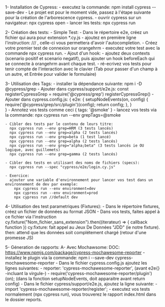 1-  Installation de Cypress:
    - executez la commande: npm install cypress --save-dev
    - Le projet est pour le moment vide, passez à l'étape suivante pour la création de l'arborescence cypress.
    - ouvrir cypress sur un navigateur: npx cypress open
    - lancer les tests: npx cypress run

2- Création des tests:
    - Simple Test:
    - Dans le répertoire e2e, créez un fichier qui aura pour extension *.cy.js
    - ajoutez en première ligne l'instruction: /// <reference types="cypress" />, celle-ci vous permettera d'avoir l'autocompletion.
    - Créez votre premier test de connexion sur orangehrm
    - executez votre test avec la commande npx cypress run.
    - Ajout d'un hook:
    - ajoutez deux contexts (scenario positif et scenario negatif), puis ajouter un hook beforeEach qui se connecte à orangehrm avant chaque test.
    - ré-ecrivez vos tests pour tenir compte de l'interaction avec le clavier (Tab pour passer d'un champ à un autre, et Entrée pour valider le formulaire)

3- Utilisation des Tags:
    - installer la dépendance suivante: npm i -D @cypress/grep
    - Ajouter dans cypress/support/e2e.js:
       const registerCypressGrep = require('@cypress/grep')
       registerCypressGrep()
    - Ajouter dans cypress.config.js:
       {
          e2e: {
            setupNodeEvents(on, config) {
               require('@cypress/grep/src/plugin')(config);
               return config;
            },
          }         
        }
    - Annotez vos tests comme ceci { tags: '@smoke' }
    - lancez vos tests via la commande: npx cypress run --env grepTags=@smoke

    - Cibler des tests par le contenu de leurs titre:
      npx cypress run --env grep=HRM (3 tests lancés)
      npx cypress run --env grep=alpha (2 tests lancés)
      npx cypress run --env grep=beta (1 test lancé)
      npx cypress run --env grep=alpha (2 tests lancés)
      npx cypress run --env grep="alpha;beta" (3 tests lancés ie OU logique, avec guillemets)
      npx cypress run --env grep=gamma (2 tests lancés)

    - Cibler des tests en utilisant des noms de fichiers (specs):
      npx cypress run --spec "cypress/e2e/login.cy.js"

    - Exercice:
      ajouter une variable d'environnement pour lancer vos test dans un environnement de dev par exemple: 
        npx cypress run --env environment=dev
        npx cypress run --env environment=prod
        npx cypress run //default dev

4- Utilisation des test parametriques (Fixtures):
    - Dans le répertoire fixtures, créez un fichier de données au format JSON
    - Dans vos tests, faites appel à ce fichier via l'instruction 
    cy.fixture("Nom_fichier_sans_extension").then((iterateur) => { callback function })
      cy.fixture: fait appel au Jeux De Données "JDD" (ie notre fixture).
      then: attend que les données soit complétement chargé (retour d'une promesse JS)

5- Géneration de rapports:
  A- Avec Mochawsome:
    DOC: https://www.npmjs.com/package/cypress-mochawesome-reporter
    - installez le plugin via la commande: npm i --save-dev cypress-mochawesome-reporter
    - Dans le fichier cypress.config.js ajoutez les lignes suivantes:
      - reporter: 'cypress-mochawesome-reporter', (avant e2e{} -incluant la virgule-)
      - require('cypress-mochawesome-reporter/plugin')(on); (dans la fonction setupNodeEvents, doit apparaitre avant return config)
    - Dans le fichier cypress/support/e2e.js, ajoutez la ligne suivante:
      - import 'cypress-mochawesome-reporter/register';
    - executez vos tests normalement (npx cypress run), vous trouverez le rapport index.html dans le dossier reports.
